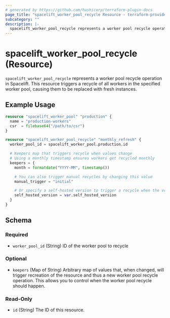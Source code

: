 ```yaml
---
# generated by https://github.com/hashicorp/terraform-plugin-docs
page_title: "spacelift_worker_pool_recycle Resource - terraform-provider-spacelift"
subcategory: ""
description: |-
  spacelift_worker_pool_recycle represents a worker pool recycle operation in Spacelift. This resource triggers a recycle of all workers in the specified worker pool, causing them to be replaced with fresh instances.
---
```


# spacelift_worker_pool_recycle (Resource)

`spacelift_worker_pool_recycle` represents a worker pool recycle operation in Spacelift. This resource triggers a recycle of all workers in the specified worker pool, causing them to be replaced with fresh instances.

## Example Usage

```terraform
resource "spacelift_worker_pool" "production" {
  name = "production-workers"
  csr  = filebase64("/path/to/csr")
}

resource "spacelift_worker_pool_recycle" "monthly_refresh" {
  worker_pool_id = spacelift_worker_pool.production.id

  # Keepers map that triggers recycle when values change
  # Using a monthly timestamp ensures workers get recycled monthly
  keepers = {
    month = formatdate("YYYY-MM", timestamp())

    # You can also trigger manual recycles by changing this value
    manual_trigger = "initial"

    # Or specify a self-hosted version to trigger a recycle when the version changes
    self_hosted_version = var.self_hosted_version
  }
}
```

<!-- schema generated by tfplugindocs -->
## Schema

### Required

- `worker_pool_id` (String) ID of the worker pool to recycle

### Optional

- `keepers` (Map of String) Arbitrary map of values that, when changed, will trigger recreation of the resource and thus a new worker pool recycle operation. This allows you to control when the worker pool recycle should happen.

### Read-Only

- `id` (String) The ID of this resource.

